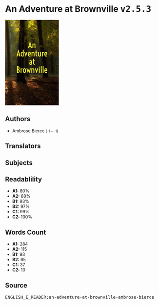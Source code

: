 # An Adventure at Brownville <kbd>v2.5.3</kbd>

![](./cover.medium.jpg "")

## Authors


 - Ambrose Bierce <small>(-1 - -1)</small>

## Translators



## Subjects



## Readablility


 - **A1:** 80%
 - **A2:** 88%
 - **B1:** 93%
 - **B2:** 97%
 - **C1:** 99%
 - **C2:** 100%

## Words Count


 - **A1:** 284
 - **A2:** 115
 - **B1:** 93
 - **B2:** 65
 - **C1:** 37
 - **C2:** 10

## Source


<kbd>ENGLISH_E_READER:an-adventure-at-brownville-ambrose-bierce</kbd>
